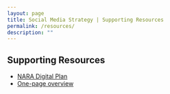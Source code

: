 ```yaml
---
layout: page
title: Social Media Strategy | Supporting Resources
permalink: /resources/
description: ""
---
```


## Supporting Resources

<ul>
  <li>
  <a href="../digitalplan/">NARA Digital Plan</a>
  </li>
  <li>
  <a href="../onepage.pdf">One-page overview</a>
  </li>
</ul>

